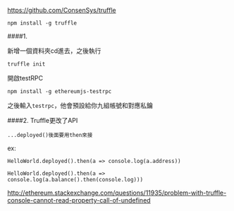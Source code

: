 
https://github.com/ConsenSys/truffle
```
npm install -g truffle
```

####1.

新增一個資料夾cd進去，之後執行
```
truffle init
```


開啟testRPC

```
npm install -g ethereumjs-testrpc
```

之後輸入`testrpc`，他會預設給你九組帳號和對應私鑰


####2.
Truffle更改了API

```
...deployed()後面要用then來接
```
ex:

```
HelloWorld.deployed().then(a => console.log(a.address))

HelloWorld.deployed().then(a => console.log(a.balance().then(console.log)))﻿
```

http://ethereum.stackexchange.com/questions/11935/problem-with-truffle-console-cannot-read-property-call-of-undefined

